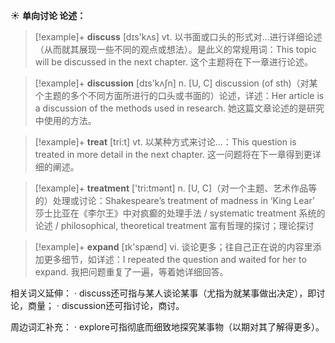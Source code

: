 ☀ <span class="category">**单向讨论 论述：**</span>
>[!example]+ <span class="vocabulary">**discuss**</span> [dɪs'kʌs] 
> <span class="definition">vt. 以书面或口头的形式对…进行详细论述（从而就其展现一些不同的观点或想法）。是此义的常规用词：</span>This topic will be discussed in the next chapter. 这个主题将在下一章进行论述。

>[!example]+ <span class="vocabulary">**discussion**</span> [dɪs'kʌʃn] 
> <span class="definition">n. [U, C] discussion (of sth)（对某个主题的多个不同方面所进行的口头或书面的）论述，详述：</span>Her article is a discussion of the methods used in research. 她这篇文章论述的是研究中使用的方法。

>[!example]+ <span class="vocabulary">**treat**</span> [tri:t] 
> <span class="definition">vt. 以某种方式来讨论…：</span>This question is treated in more detail in the next chapter. 这一问题将在下一章得到更详细的阐述。

>[!example]+ <span class="vocabulary">**treatment**</span> ['tri:tmənt] 
> <span class="definition">n. [U, C]（对一个主题、艺术作品等的）处理或讨论：</span>Shakespeare’s treatment of madness in ‘King Lear’ 莎士比亚在《李尔王》中对疯癫的处理手法 / systematic treatment 系统的论述 / philosophical, theoretical treatment 富有哲理的探讨；理论探讨

>[!example]+ <span class="vocabulary">**expand**</span> [ɪk'spænd] 
> <span class="definition">vi. 谈论更多；往自己正在说的内容里添加更多细节，如详述：</span>I repeated the question and waited for her to expand. 我把问题重复了一遍，等着她详细回答。

相关词义延伸：
· discuss还可指与某人谈论某事（尤指为就某事做出决定），即讨论，商量；
· discussion还可指讨论，商讨。

周边词汇补充：
· explore可指彻底而细致地探究某事物（以期对其了解得更多）。
